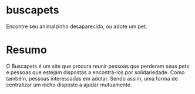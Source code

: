 # buscapets

Encontre seu animalzinho desaparecido, ou adote um pet.

# Resumo

O Buscapets é um site que procura reunir pessoas que perderam seus pets
e pessoas que estejam dispostas a encontrá-los por solidariedade.
Como também, pessoas interessadas em adotar. Sendo assim, uma forma de centralizar
um nicho disposto a ajudar mutuamente.